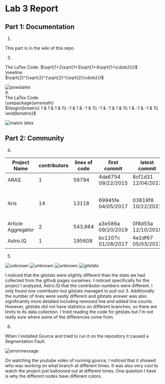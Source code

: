# Lab 3 Report
## Part 1: Documentation
1.  
This part is in the wiki of this repo.


3.  
The LaTex Code:
$\sqrt{1+2\sqrt{1+3\sqrt{1+4\sqrt{1+\cdots}}}}$  
\newline  
$\sqrt{2}^{\sqrt{2}^{\sqrt{2}^{\sqrt{2}\cdots}}}$  
  
![powslatex](https://user-images.githubusercontent.com/44532905/151681489-c9294eda-81e8-4632-81b7-b16c2ad6c456.png)  
4.  
The LaTex Code:  
\usepackage{amsmath}  
$\begin{bmatrix}  
1 & 1 & 1 & 1\\  
-1 & 1 & -1 & 1\\  
-1 & -1 & 1 & 1\\  
1 & -1 & -1 & 1\\  
\end{bmatrix}$  
  
![matrix latex](https://user-images.githubusercontent.com/44532905/151681506-fd048a4b-f914-4b5d-b8c5-4ba5ba892159.png)

## Part 2: Community
4.  
| Project Name | contributors | lines of code | first commit | latest commit | current branches |
| --- | --- | --- | --- | --- | --- |
| ARAS | 1 |  56794 | 4da6754 09/22/2015 | 8cf1d31 12/04/2017 | master |
| Aris | 14 | 13118 | 69945fe 04/05/2017 | 03819f8 10/22/2021 | master, Key_Palette, proof-generate-solver, Disjunctive_syllogism, gh-pages|
| Article Aggregator | 2 | 543,664 | a3e586a 09/20/2019 | 0f8d55a 12/10/2019 | master |
| Astro.IQ | 1| 195608| bc1107c 01/28/2017 | 4e2df67 05/03/2017 | master, renovate/configure|

5.   
![unknown](https://user-images.githubusercontent.com/44532905/151682162-e110e5b1-624b-4a43-843d-0a074763892c.png)
![unknown](https://user-images.githubusercontent.com/44532905/151682176-d7ccf3bb-a7f4-44d7-b2e6-b4eb2140d3e8.png)
![unknown](https://user-images.githubusercontent.com/44532905/151682172-f5a5347e-ff19-41e3-8bcc-11f7492d2173.png)
![gitstats](https://user-images.githubusercontent.com/44532905/151682173-f4f220d2-63fc-45f4-8a2b-fe41e6eb4b80.png)
  
I noticed that the gitstats were slightly different than the stats we had collected from the github pages ourselves. I noticed specifically for the project I analyzed, Astro.IQ that the contributor numbers were different. I only found one contributor but gitstats managed to pull out 3. Additionally the number of lines were vastly different and gitstats answer was also significantly more detailed including removed line and added line counts. However, gitstats did not have statistics on different branches, so there are limits to its data collection. I tried reading the code for gitstats but I'm not really sure where some of the differences come from.
  
6.  
When I installed Gource and tried to run it on the repository it caused a Segmentation Fault.  

![errormessage](https://user-images.githubusercontent.com/44532905/151904368-92c150ce-6ea1-49cb-b21f-9346a8f5948c.PNG)  
  
On watching the youtube video of running gource, I noticed that it showed who was working on what branch at different times. It was also very cool to watch the project just ballooned out at different times. One question I have is why the different nodes have different colors.

